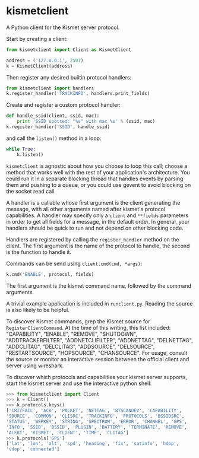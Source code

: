 kismetclient
============

A Python client for the Kismet server protocol.

Start by creating a client:
```python
from kismetclient import Client as KismetClient

address = ('127.0.0.1', 2501)
k = KismetClient(address)
```

Then register any desired builtin protocol handlers:
```python
from kismetclient import handlers
k.register_handler('TRACKINFO', handlers.print_fields)
```

Create and register a custom protocol handler:
```python
def handle_ssid(client, ssid, mac):
    print 'SSID spotted: "%s" with mac %s' % (ssid, mac)
k.register_handler('SSID', handle_ssid)
```

and call the `listen()` method in a loop:
```python
while True:
    k.listen()
```

`kismetclient` is agnostic about how you choose to loop this call;
choose a method that works well with the rest of your application's
architecture. You could run it in a separate blocking thread that
handles events by parsing them and pushing to a queue, or you could
use gevent to avoid blocking on the socket read call.

A handler is a callable whose first argument is the client generating
the message, with all other arguments named after kismet's protocol
capabilities.  A handler may specify only a `client` and `**fields`
parameters in order to get all fields for a message, in the default
order.  In general, your handlers should be quick to run and not
depend on other blocking code.

Handlers are registered by calling the `register_handler` method on
the client. The first argument is the name of the protocol to handle,
the second is the function to handle it.

Commands can be send using `client.cmd(cmd, *args)`:
```python
k.cmd('ENABLE', protocol, fields)
```
The first argument is the kismet command name, followed by the
command arguments.

A trivial example application is included in `runclient.py`. Reading
the source is also likely to be helpful.

To discover Kismet commands, grep the Kismet source for
`RegisterClientCommand`. At the time of this writing, this list
included: "CAPABILITY", "ENABLE", "REMOVE", "SHUTDOWN",
"ADDTRACKERFILTER", "ADDNETCLIFILTER", "ADDNETTAG", "DELNETTAG",
"ADDCLITAG", "DELCLITAG", "ADDSOURCE", "DELSOURCE", "RESTARTSOURCE",
"HOPSOURCE", "CHANSOURCE". For usage, consult the source or monitor an
interactive session between the official client and server using
wireshark.

To discover which protocols and capabilities your kismet server
supports, start the kismet server and use the interactive python
shell:
```python
>>> from kismetclient import Client
>>> k = Client()
>>> k.protocols.keys()
['CRITFAIL', 'ACK', 'PACKET', 'NETTAG', 'BTSCANDEV', 'CAPABILITY',
'SOURCE', 'COMMON', 'CLISRC', 'TRACKINFO', 'PROTOCOLS', 'BSSIDSRC',
'STATUS', 'WEPKEY', 'STRING', 'SPECTRUM', 'ERROR', 'CHANNEL', 'GPS',
'INFO', 'SSID', 'BSSID', 'PLUGIN', 'BATTERY', 'TERMINATE', 'REMOVE',
'ALERT', 'KISMET', 'CLIENT', 'TIME', 'CLITAG']
>>> k.protocols['GPS']
['lat', 'lon', 'alt', 'spd', 'heading', 'fix', 'satinfo', 'hdop',
'vdop', 'connected']
```